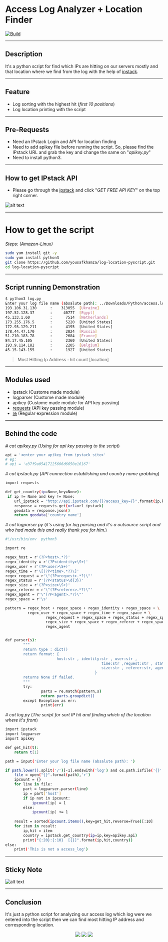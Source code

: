 # Access Log Analyzer + Location Finder
[![Build](https://travis-ci.org/joemccann/dillinger.svg?branch=master)](https://travis-ci.org/joemccann/dillinger)

---
## Description

It's a python script for find which IPs are hitting on our servers mostly and that location where we find from the log with the help of [ipstack]('https://ipstack.com/').

----
## Feature

- Log sorting with the highest hit (_first 10 positions_)
- Log location printing with the script

-----

## Pre-Requests

- Need an IPstack Login and API for location finding
- Need to add apikey file before running the script. So, please find the IPstack URL and grab the key and change the same on "_apikey.py_" 
- Need to install python3.
-----

## How to get IPstack API

- Please go through the [ipstack](https://ipstack.com/) and click "_GET FREE API KEY_" on the top right corner. 

![alt text](https://i.ibb.co/FJwjZWP/ipstack.png)

---
# How to get the script
_Steps: (Amazon-Linux)_
```sh
sudo yum install git -y
sudo yum install python3
git clone https://github.com/yousafkhamza/log-location-pyscript.git
cd log-location-pyscript
```
----

## Script running Demonstration 
```sh
$ python3 log.py
Enter your log file name (absalute path): ../Downloads/Python/access.log
193.106.31.130      :    313055  [Ukraine]
197.52.128.37       :     40777  [Egypt]
45.133.1.60         :      7514  [Netherlands]
173.255.176.5       :      5220  [United States]
172.93.129.211      :      4195  [United States]
178.44.47.170       :      2824  [Russia]
51.210.183.78       :      2684  [France]
84.17.45.105        :      2360  [United States]
193.9.114.182       :      2205  [Belgium]
45.15.143.155       :      1927  [United States]
```
> Most Hitting Ip Address : hit count [location]

----

## Modules used

- ipstack (Custome made module)
- logparser (Custome made module)
- apikey (Custome made module for API key passing)
- [requests](https://pypi.org/project/requests/) (API key passing module)
- [re](https://docs.python.org/3/library/re.html) (Regular expression module)

----

## Behind the code

_# cat apikey.py_ (_Using for api key passing to the script_)
```sh
api = '<enter your apikey from ipstack site>'
# eg:
# api = 'a37f9a05417225606d6650e16167'
```
_# cat ipstack.py_  (_API connection establishing and country name grabbing_)
```sh
import requests

def get_country(ip=None,key=None):
 if ip != None and key != None:
    url_ipstack = "http://api.ipstack.com/{}?access_key={}".format(ip,key)
    response = requests.get(url=url_ipstack)
    geodata = response.json()
    return geodata['country_name']
```
_# cat logparser.py_ (_it's using for log parsing and it's a outsource script and who had made this and really thank you for him._)
```sh
#!/usr/bin/env  python3

import re

regex_host = r'(?P<host>.*?)'
regex_identity = r'(?P<identity>\S+)'
regex_user = r'(?P<user>\S+)'
regex_time = r'\[(?P<time>.*?)\]'
regex_request = r'\"(?P<request>.*?)\"'
regex_status = r'(?P<status>\d{3})'
regex_size = r'(?P<size>\S+)'
regex_referer = r'\"(?P<referer>.*?)\"'
regex_agent = r'\"(?P<agent>.*?)\"'
regex_space = r'\s'

pattern = regex_host + regex_space + regex_identity + regex_space + \
          regex_user + regex_space + regex_time + regex_space + \
                  regex_request + regex_space + regex_status + regex_space + \
                  regex_size + regex_space + regex_referer + regex_space + \
                  regex_agent


def parser(s):
        """
        return type : dict()
        return format: {
                       host:str , identity:str , user:str ,
                                           time:str ,request:str , status:str ,
                                           size:str , referer:str, agent:str
                                        }
        returns None if failed.
        """
        try:
                parts = re.match(pattern,s)
                return parts.groupdict()
        except Exception as err:
                print(err)
```
_# cat log.py_ (_The script for sort IP hit and finding which of the location where it's from_)
```sh
import ipstack
import logparser
import apikey

def get_hit(t):
    return t[1]

path = input('Enter your log file name (absalute path): ')

if path.lower().split('/')[-1].endswith('log') and os.path.isfile('{}'.format(path)):
    file = open("{}".format(path),'r')
    ipcount = {}
    for line in file:
        part = logparser.parser(line)
        ip = part['host']
        if ip not in ipcount:
            ipcount[ip] = 1
        else:
            ipcount[ip] += 1
            
    result = sorted(ipcount.items(),key=get_hit,reverse=True)[:10]
    for item in result:
        ip,hit = item
        country = ipstack.get_country(ip=ip,key=apikey.api)
        print("{:20}:{:10}  [{}]".format(ip,hit,country))
else:
    print('This is not a access_log')
```
----

## Sticky Note
![alt text](https://i.ibb.co/K5Vsd8t/sticky.png)

----
## Conclusion

It's just a python script for analyzing our access log which log were we entered into the script then we can find most hitting IP address and corresponding location. 

<p align="center">
<a href="mailto:yousaf.k.hamza@gmail.com"><img src="https://img.shields.io/badge/-yousaf.k.hamza@gmail.com-D14836?style=flat&logo=Gmail&logoColor=white"/></a>
<a href="https://www.linkedin.com/in/yousafkhamza"><img src="https://img.shields.io/badge/-Linkedin-blue"/></a>
<a href="https://techbit-new.blogspot.com/"><img src="https://img.shields.io/badge/-Blogger-orange"/></a>


